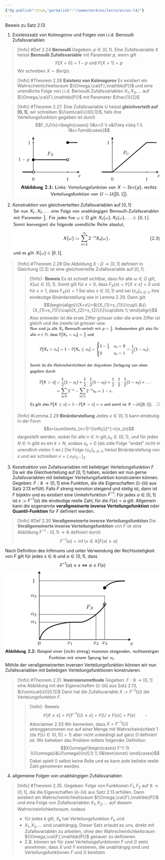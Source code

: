 ```yaml
---
{"dg-publish":true,"permalink":"/semester4/ws/lectures/ws-l4/"}
---
```



Beweis zu Satz 2.13
1. Existenzsatz von Kolmogorov und Folgen von i.i.d. Bernoulli Zufallsvariablen
>[!info] #Def 2.24 **Bernoulli**
>Gegeben: $p\in[0,1]$.
>Eine Zufallsvariable $X$ heisst **Bernoulli Zufallsvariable** mit Parameter $p$, wenn gilt
>$$\mathbb{P}[X=0]=1-p\text{ und }\mathbb{P}[X=1]=p$$
>Wir schreiben $X\sim Ber(p)$.

>[!info] #Theorem 2.26 **Existenz von Kolmogorov**
>Es existiert ein Wahrscheinlichkeitsraum $(\Omega,\cal{F},\mathbb{P})$ und eine unendliche Folge von i.i.d. Bernoulli Zufallsvariablen $X_{1},X_{2},\dots$ auf $(\Omega,\cal{F},\mathbb{P})$ mit Parameter $\frac{1}{2}$

>[!info] #Theorem 2.27. 
>Eine Zufallsvariable $U$ heisst **gleichverteilt auf $[0,1]$**, wir schreiben $U\sim\cal{U}([0,1])$, falls ihre Verteilungsfunktion gegeben ist durch
>$$F_{U}(x)=\begin{cases} 
0&x<0 \\ 
x&0\leq x\leq 1 \\
1&x>1\end{cases}$$
> ![Pasted image 20240318094630.png](/img/user/Semester4/WS/Lectures/attachments/Pasted%20image%2020240318094630.png)
2. Konstruktion von gleichverteilten Zufallsvariablen auf $[0,1]$ ![Pasted image 20240318094745.png](/img/user/Semester4/WS/Lectures/attachments/Pasted%20image%2020240318094745.png)
 >[!info] #Theorem 2.28 
 >Die Abbildung $X:\Omega\to[0,1]$ definiert in Gleichung (2.3) ist eine gleichverteilte Zufallsvariable auf $[0,1]$.
 >>[!Info]- **Beweis**
 >>Es ist schnell sichtbar, dass für alle $\omega\in\Omega$ gilt, $X(\omega)\in[0,1]$. Somit gilt für $x<0$, dass $F_{X}(x)=\mathbb{P}[X\leq x]=0$ und für $x\geq 1$, dass $F_{X}(x)=1$
 >>Sei also $x\in[0,1)$ und sei $\{x_{n}\}_{n\in\mathbb{N}}$ ihre eindeutige Binärdarstellung wie in Lemma 2.29. Dann gilt
 >>$$\begin{align}\{X>x\}=&\{X_{1}>x_{1}\}\cup\\
&\{\{X_{1}=x_{1}\}\cap\{X_{2}>x_{2}\}\}\cup\dots \\
\end{align}$$
>> Also entweder ist die erste Ziffer grösser oder die erste Ziffer ist gleich und die zweite ist grösser usw.
>> ![Pasted image 20240318100249.png](/img/user/Semester4/WS/Lectures/attachments/Pasted%20image%2020240318100249.png)
 
 >[!info] #Lemma 2.29 **Binärdarstellung**
 > Jedes $x\in[0,1)$ kann eindeutig in der Form
 > $$x=\sum\limits_{n=1}^{\infty}2^{-n}x_{n}$$
 > dargestellt werden, wobei für alle $n\in\mathbb{N}$ gilt,$x_{n}\in\{0,1\}$, und für jedes $N\in\mathbb{N}$ gibt es ein $k>N$, sodass $x_{k}=0$ (als odie Folge "endet" nicht in unendlich vielen $1$-en.) Die Folge $\{x_{n}\}_{n\in\mathbb{N}}$ heisst Binärdarstellung von $x$ und wir schreiben $x=(.x_{1}x_{2}\dots)_{2}$
3. Konstruktion von Zufallsvariablen mit beliebiger Verteilungsfunktion $F$
Da wir die Gleichverteilung auf $[0, 1]$ haben, würden wir nun gerne Zufallsvariablen mit beliebiger Verteilungsfunktion konstruieren können.
Gegeben: $F:\mathbb{R}\to[0,1]$ eine Funktion, die die Eigenschaften (i)-(iii) aus Satz 2.13 erfüllt.
Falls $F$ streng monoton steigend und stetig ist, dann ist $F$ bijektiv und es existiert eine Umkehrfunktion $F^{-1}$. Für jedes $\alpha\in[0,1]$ ist $x:=F^{-1}(\alpha)$ die eindeutige reelle Zahl, für die $F(x)=\alpha$ gilt.
Allgemein kann die sogenannte **verallgmeinerte inverse Verteilungsfunktion** oder **Quantil-Funktion** für $F$ definiert werden.
>[!info] #Def 2.30 **Verallgemeinerte inverse Verteilungsfunktion**
>Die **Verallgemeinerte inverse Verteilungsfunktion** von $F$ ist eine Abbildung $F^{-1}:(0,1)\to \mathbb{R}$ definiert durch
>$$F^{-1}(\alpha)=\inf\{x\in\mathbb{R}|F(x)\geq\alpha\}$$ 

Nach Definition des Infimums und unter Verwendung der Rechtsstetigkeit von $F$ gilt für jedes $x\in\mathbb{R}$ und $\alpha\in(0,1)$, dass
$$F^{-1}(\alpha)\leq x\iff \alpha\leq F(x)$$
 ![Pasted image 20240318100954.png](/img/user/Semester4/WS/Lectures/attachments/Pasted%20image%2020240318100954.png)
 Mithile der verallgemeinerten inversen Verteilungsfunktion können wir nun Zufallsvariablen mit beliebigen Verteilungsfunktionen konstruieren.
 >[!info] #Theorem 2.31. **Inversionsmethode**
 >Gegeben: $F:\mathbb{R}\to[0,1]$ eine Abbildung mit den Eigenschaften (i)-(iii) aus Satz 2.13, $U\sim\cal{U}([0,1])$
 >Dann hat die Zufallsvariable $X:=F^{-1}(U)$ die Verteiungsfunktion $F$.
 >> [!info]- Beweis
 >> $$\mathbb{P}[X\leq x]=\mathbb{P}[F^{-1}(U)\leq x]=\mathbb{P}[U\leq F(x)]=F(x)\qquad\square$$
 > #disclaimer 2.33
 > Wir bemerken, dass $X=F^{-1}(U)$ strenggenommen nur auf einer Menge mit Wahrscheinlichkeit $1$ (da $\mathbb{P}[U\in(0,1)]=1$) aber nicht unbedingt auf ganz $\Omega$ definiert ist. Wir beheben das Problem mittels folgender Definition
 > $$X(\omega)\begin{cases}
F^{-1}(U(\omega))&U(\omega)\in(0,1) \\
0&\text{sonst}
\end{cases}$$
> Dabei spielt $0$ selbst keine Rolle und es kann jede beliebe reelle Zahl genommen werden.
4. allgemeine Folgen von unabhängigen Zufallsvariablen
>[!info] #Theorem 2.35.
>Gegeben: Folge von Funktionen $F_{1},F_{2}$ auf $\mathbb{R}\to[0,1]$, die die Eigenschaften (i)-(iii) aus Satz 2.13 erfüllen.
>Dann existiert ein Wahrscheinlichkeitsraum $(\Omega,\cal{F},\mathbb{P})$ und eine Folge von Zufallsvariablen $X_{1},X_{2},\dots$ auf diesem Wahrscheinlichkeitsraum, sodass
>- für jedes $k$ gilt, $X_{k}$ hat Verteilungsfunktion $F_{k}$ und
>- $X_{1},X_{2},\dots$ sind unabhängig.
>Dieser Satz erlaubt es uns, direkt mit Zufallsvariablen zu arbeiten, ohne den Wahrscheinlichkeitsraum $(\Omega,\cal{F},\mathbb{P})$ genauer zu definieren. 
>- Z.B. können wir für zwei Verteilungsfunktionen $F$ und $G$ stets annehmen, dass $X$ und $Y$ existieren, die unabhängig sind und Verteilungsfunktionen $F$ und $G$ besitzen